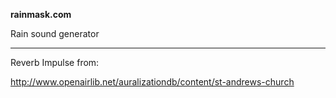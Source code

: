 **rainmask.com**

Rain sound generator

---

Reverb Impulse from:

http://www.openairlib.net/auralizationdb/content/st-andrews-church
